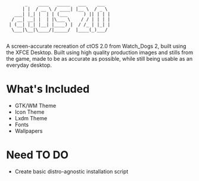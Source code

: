 ```
       _    ____   _____   ___    ___  
      | |  / __ \ / ____| |__ \  / _ \ 
   ___| |_| |  | | (___      ) || | | |
  / __| __| |  | |\___ \    / / | | | |
 | (__| |_| |__| |____) |  / /_ | |_| |
  \___|\__|\____/|_____/  |____(_)___/ 
                                       
 ```
A screen-accurate recreation of ctOS 2.0 from Watch_Dogs 2, built using the XFCE Desktop. 
Built using high quality production images and stills from the game, made to be as accurate as possible, while still being usable as an everyday desktop.

# What's Included
- GTK/WM Theme
- Icon Theme
- Lxdm Theme
- Fonts
- Wallpapers

# Need TO DO
- Create basic distro-agnostic installation script
  
